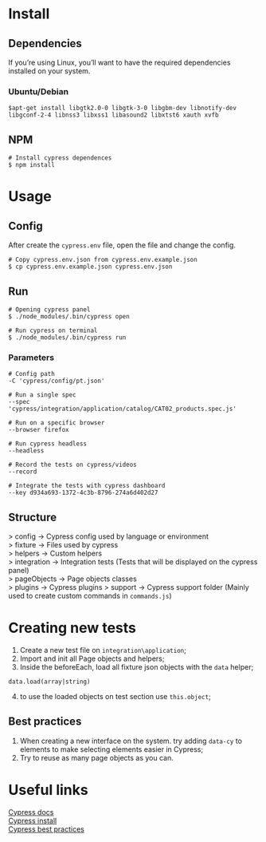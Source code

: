 # Install
## Dependencies
If you’re using Linux, you’ll want to have the required dependencies installed on your system.
### Ubuntu/Debian
```
$apt-get install libgtk2.0-0 libgtk-3-0 libgbm-dev libnotify-dev libgconf-2-4 libnss3 libxss1 libasound2 libxtst6 xauth xvfb
```

## NPM
```
# Install cypress dependences
$ npm install
```

# Usage

## Config
After create the `cypress.env` file, open the file and change the config.

```
# Copy cypress.env.json from cypress.env.example.json
$ cp cypress.env.example.json cypress.env.json
```
## Run
```
# Opening cypress panel
$ ./node_modules/.bin/cypress open

# Run cypress on terminal
$ ./node_modules/.bin/cypress run
```
### Parameters
```
# Config path
-C 'cypress/config/pt.json'

# Run a single spec
--spec 'cypress/integration/application/catalog/CAT02_products.spec.js'

# Run on a specific browser
--browser firefox

# Run cypress headless
--headless

# Record the tests on cypress/videos
--record

# Integrate the tests with cypress dashboard
--key d934a693-1372-4c3b-8796-274a6d402d27
```

## Structure
\> config -> Cypress config used by language or environment\
\> fixture -> Files used by cypress\
\> helpers -> Custom helpers\
\> integration -> Integration tests (Tests that will be displayed on the cypress panel)\
\> pageObjects -> Page objects classes\
\> plugins -> Cypress plugins
\> support -> Cypress support folder (Mainly used to create custom commands in `commands.js`)

# Creating new tests
1. Create a new test file on `integration\application`;
2. Import and init all Page objects and helpers;
3. Inside the beforeEach, load all fixture json objects with the `data` helper;
```
data.load(array|string)
```
4. to use the loaded objects on test section use `this.object`;

## Best practices
1. When creating a new interface on the system. try adding `data-cy` to elements to make selecting elements easier in Cypress;
2. Try to reuse as many page objects as you can.

# Useful links
[Cypress docs](https://docs.cypress.io/) \
[Cypress install](https://docs.cypress.io/guides/getting-started/installing-cypress.html) \
[Cypress best practices](https://docs.cypress.io/guides/references/best-practices.html) 